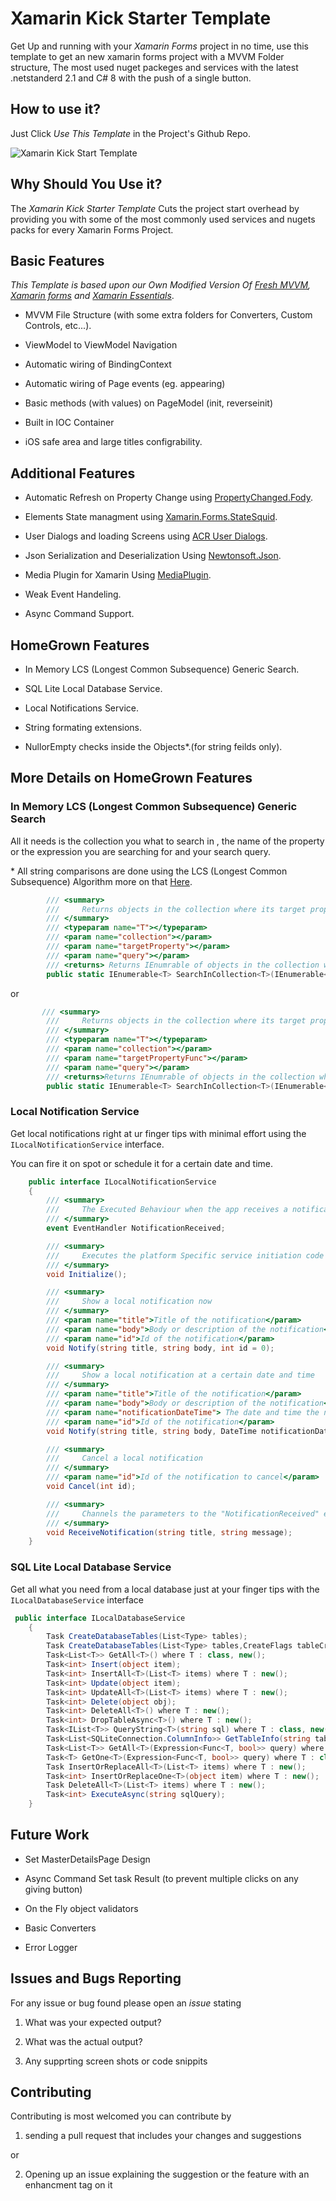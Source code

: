 # Xamarin Kick Starter Template

Get Up and running with your _Xamarin Forms_ project in no time, use this template to get an new xamarin forms project with a MVVM Folder structure, The most used nuget packeges and services with the latest .netstanderd 2.1 and C# 8 with the push of a single button.

## How to use it?

Just Click _Use This Template_ in the Project's Github Repo.

![Xamarin Kick Start Template](https://i.ibb.co/WFczbWN/template.png)

## Why Should You Use it?
The _Xamarin Kick Starter Template_ Cuts the project start overhead by providing you with some of the most commonly used services and nugets packs for every Xamarin Forms Project.

## Basic Features
_This Template is based upon our Own Modified Version Of [Fresh MVVM](https://github.com/rid00z/FreshMvvm), [Xamarin forms](https://github.com/xamarin/Xamarin.Forms) and [Xamarin Essentials](https://github.com/xamarin/Essentials)_.

* MVVM File Structure (with some extra folders for Converters, Custom Controls, etc...).

* ViewModel to ViewModel Navigation

* Automatic wiring of BindingContext

* Automatic wiring of Page events (eg. appearing)

* Basic methods (with values) on PageModel (init, reverseinit)

* Built in IOC Container

* iOS safe area and large titles configrability.

## Additional Features

* Automatic Refresh on Property Change using  [PropertyChanged.Fody](https://github.com/Fody/PropertyChanged).

* Elements State managment using [Xamarin.Forms.StateSquid](https://github.com/sthewissen/Xamarin.Forms.StateSquid).

* User Dialogs and loading Screens using [ACR User Dialogs](https://github.com/aritchie/userdialogs).

* Json Serialization and Deserialization Using [Newtonsoft.Json](https://www.newtonsoft.com/json).

* Media Plugin for Xamarin Using [MediaPlugin](https://github.com/jamesmontemagno/MediaPlugin).

* Weak Event Handeling.

* Async Command Support.

## HomeGrown Features

* In Memory LCS (Longest Common Subsequence) Generic Search.

* SQL Lite Local Database Service.

* Local Notifications Service.

* String formating extensions.

* NullorEmpty checks inside the Objects\*.(for string feilds only).


## More Details on HomeGrown Features

### In Memory LCS (Longest Common Subsequence) Generic Search

All it needs is the collection you what to search in , the name of the property or the expression you are searching for and your search query.

\* All string comparisons are done using the LCS (Longest Common Subsequence) Algorithm more on that [Here](https://www.geeksforgeeks.org/longest-common-subsequence-dp-4/).

``` c#
        /// <summary>
        ///     Returns objects in the collection where its target property is identical or similar to the query string
        /// </summary>
        /// <typeparam name="T"></typeparam>
        /// <param name="collection"></param>
        /// <param name="targetProperty"></param>
        /// <param name="query"></param>
        /// <returns> Returns IEnumrable of objects in the collection where its target property is identical or similar to the query string</returns>
        public static IEnumerable<T> SearchInCollection<T>(IEnumerable<T> collection, string targetProperty, string query)
```

or 

``` c#
       /// <summary>
        ///     Returns objects in the collection where its target property is identical or similar to the query string
        /// </summary>
        /// <typeparam name="T"></typeparam>
        /// <param name="collection"></param>
        /// <param name="targetPropertyFunc"></param>
        /// <param name="query"></param>
        /// <returns>Returns IEnumrable of objects in the collection where its target property is identical or similar to the query string</returns>
        public static IEnumerable<T> SearchInCollection<T>(IEnumerable<T> collection, Func<T, string> targetPropertyFunc,string query)
```

### Local Notification Service

Get local notifications right at ur finger tips with minimal effort using the ``` ILocalNotificationService``` interface.

You can fire it on spot or schedule it for a certain date and time.

``` C#
    public interface ILocalNotificationService
    {
        /// <summary>
        ///     The Executed Behaviour when the app receives a notification
        /// </summary>
        event EventHandler NotificationReceived;

        /// <summary>
        ///     Executes the platform Specific service initiation code
        /// </summary>
        void Initialize();

        /// <summary>
        ///     Show a local notification now
        /// </summary>
        /// <param name="title">Title of the notification</param>
        /// <param name="body">Body or description of the notification</param>
        /// <param name="id">Id of the notification</param>
        void Notify(string title, string body, int id = 0);

        /// <summary>
        ///     Show a local notification at a certain date and time
        /// </summary>
        /// <param name="title">Title of the notification</param>
        /// <param name="body">Body or description of the notification</param>
        /// <param name="notificationDateTime"> The date and time the notification should be fired </param>
        /// <param name="id">Id of the notification</param>
        void Notify(string title, string body, DateTime notificationDateTime, int id = 0);

        /// <summary>
        ///     Cancel a local notification
        /// </summary>
        /// <param name="id">Id of the notification to cancel</param>
        void Cancel(int id);

        /// <summary>
        ///     Channels the parameters to the "NotificationReceived" event when a notification is fired
        /// </summary>
        void ReceiveNotification(string title, string message);
    }
```


### SQL Lite Local Database Service

Get all what you need from a local database just at your finger tips with the ```ILocalDatabaseService``` interface

``` C#
 public interface ILocalDatabaseService
    {
        Task CreateDatabaseTables(List<Type> tables);
        Task CreateDatabaseTables(List<Type> tables,CreateFlags tableCreateFlags);
        Task<List<T>> GetAll<T>() where T : class, new();
        Task<int> Insert(object item);
        Task<int> InsertAll<T>(List<T> items) where T : new();
        Task<int> Update(object item);
        Task<int> UpdateAll<T>(List<T> items) where T : new();
        Task<int> Delete(object obj);
        Task<int> DeleteAll<T>() where T : new();
        Task<int> DropTableAsync<T>() where T : new();
        Task<IList<T>> QueryString<T>(string sql) where T : class, new();
        Task<List<SQLiteConnection.ColumnInfo>> GetTableInfo(string tableName);
        Task<List<T>> GetAll<T>(Expression<Func<T, bool>> query) where T : new();
        Task<T> GetOne<T>(Expression<Func<T, bool>> query) where T : class, new();
        Task InsertOrReplaceAll<T>(List<T> items) where T : new();
        Task<int> InsertOrReplaceOne<T>(object item) where T : new();
        Task DeleteAll<T>(List<T> items) where T : new();
        Task<int> ExecuteAsync(string sqlQuery);
    }
```

## Future Work

* Set MasterDetailsPage Design 

* Async Command Set task Result (to prevent multiple clicks on any giving button)

* On the Fly object validators 

* Basic Converters

* Error Logger

## Issues and Bugs Reporting  

For any issue or bug found please open an _issue_ stating 
1. What was your expected output?

1. What was the actual output?

1. Any supprting screen shots or code snippits 


## Contributing 

Contributing is most welcomed you can contribute by 

1. sending a pull request that includes your changes and suggestions

or 

2. Opening up an issue explaining the suggestion or the feature with an enhancment tag on it





